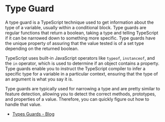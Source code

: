 # Type Guard

A type guard is a TypeScript technique used to get information about the type of a variable, usually within a conditional block. Type guards are regular functions that return a boolean, taking a type and telling TypeScript if it can be narrowed down to something more specific. Type guards have the unique property of assuring that the value tested is of a set type depending on the returned boolean.

TypeScript uses built-in JavaScript operators like `typeof`, `instanceof`, and the `in` operator, which is used to determine if an object contains a property. Type guards enable you to instruct the TypeScript compiler to infer a specific type for a variable in a particular context, ensuring that the type of an argument is what you say it is.

Type guards are typically used for narrowing a type and are pretty similar to feature detection, allowing you to detect the correct methods, prototypes, and properties of a value. Therefore, you can quickly figure out how to handle that value.

- [Types Guards - Blog](https://blog.logrocket.com/how-to-use-type-guards-typescript/)
